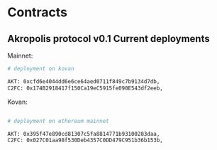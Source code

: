 # Contracts

## Akropolis protocol v0.1 Current deployments


Mainnet:

```bash
# deployment on kovan

AKT: 0xcfd6e4044dd6e6ce64aed0711f849c7b9134d7db,
C2FC: 0x174B2918417f150Ca19eC5915fe090E543df2eeb,

```

Kovan:

```bash

# deployment on ethereum mainnet 

AKT: 0x395f47e890cd81307c5fa8814771b93100283daa,
C2FC: 0x027C01aa98f530Deb4357C0DD479C951b36b153b,

```